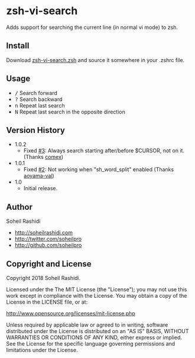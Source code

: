 # zsh-vi-search
Adds support for searching the current line (in normal vi mode) to zsh.

## Install
Download [zsh-vi-search.zsh](https://raw.githubusercontent.com/soheilpro/zsh-vi-search/master/src/zsh-vi-search.zsh) and source it somewhere in your .zshrc file.

## Usage
+ <kbd>/</kbd> Search forward
+ <kbd>?</kbd> Search backward
+ <kbd>n</kbd> Repeat last search
+ <kbd>N</kbd> Repeat last search in the opposite direction

## Version History
+ 1.0.2
	+ Fixed [#3](https://github.com/soheilpro/zsh-vi-search/issues/3): Always search starting after/before $CURSOR, not on it. (Thanks [comex](https://github.com/comex))
+ 1.0.1
	+ Fixed [#2](https://github.com/soheilpro/zsh-vi-search/issues/2): Not working when "sh_word_split" enabled (Thanks [aoyama-val](https://github.com/aoyama-val))
+ 1.0
	+ Initial release.

## Author
Soheil Rashidi

+ http://soheilrashidi.com
+ http://twitter.com/soheilpro
+ http://github.com/soheilpro

## Copyright and License
Copyright 2018 Soheil Rashidi.

Licensed under the The MIT License (the "License");
you may not use this work except in compliance with the License.
You may obtain a copy of the License in the LICENSE file, or at:

http://www.opensource.org/licenses/mit-license.php

Unless required by applicable law or agreed to in writing, software
distributed under the License is distributed on an "AS IS" BASIS,
WITHOUT WARRANTIES OR CONDITIONS OF ANY KIND, either express or implied.
See the License for the specific language governing permissions and
limitations under the License.
